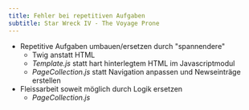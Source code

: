 ```yaml
---
title: Fehler bei repetitiven Aufgaben 
subtitle: Star Wreck IV - The Voyage Prone
---
```


- Repetitive Aufgaben umbauen/ersetzen durch "spannendere"
  - Twig anstatt HTML
  - _Template.js_ statt hart hinterlegtem HTML im Javascriptmodul
  - _PageCollection.js_ statt Navigation anpassen und Newseinträge erstellen
- Fleissarbeit soweit möglich durch Logik ersetzen
  - _PageCollection.js_
